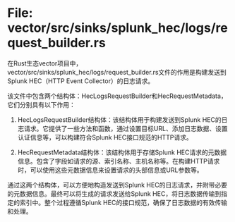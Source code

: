 # File: vector/src/sinks/splunk_hec/logs/request_builder.rs

在Rust生态vector项目中，vector/src/sinks/splunk_hec/logs/request_builder.rs文件的作用是构建发送到Splunk HEC（HTTP Event Collector）的日志请求。

该文件中包含两个结构体：HecLogsRequestBuilder和HecRequestMetadata，它们分别具有以下作用：

1. HecLogsRequestBuilder结构体：该结构体用于构建发送到Splunk HEC的日志请求。它提供了一些方法和函数，通过设置目标URL、添加日志数据、设置认证信息等，可以构建符合Splunk HEC接口规范的HTTP请求。

2. HecRequestMetadata结构体：该结构体用于存储Splunk HEC请求的元数据信息。包含了字段如请求的源、索引名称、主机名称等。在构建HTTP请求时，可以使用这些元数据信息来设置请求的头部信息或URL参数等。

通过这两个结构体，可以方便地构造发送到Splunk HEC的日志请求，并附带必要的元数据信息。最终可以将生成的请求发送给Splunk HEC，将日志数据传输到指定的索引中。整个过程遵循Splunk HEC的接口规范，确保了日志数据的有效传输和处理。

